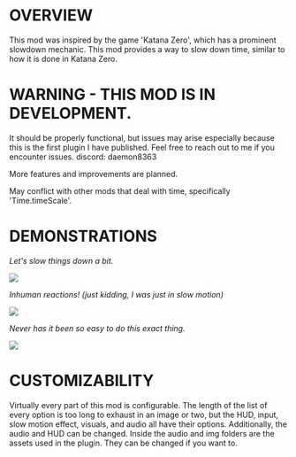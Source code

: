 # OVERVIEW

This mod was inspired by the game 'Katana Zero', which has a prominent slowdown mechanic. This mod provides a way to slow down time, similar to how it is done in Katana Zero. 

# WARNING - THIS MOD IS IN DEVELOPMENT.

It should be properly functional, but issues may arise especially because this is the first plugin I have published. Feel free to reach out to me if you encounter issues. discord: daemon8363

More features and improvements are planned.

May conflict with other mods that deal with time, specifically 'Time.timeScale'.

# DEMONSTRATIONS

*Let's slow things down a bit.*

![](https://media0.giphy.com/media/v1.Y2lkPTc5MGI3NjExZDhnMjBhdWdod3liYzB0c2poZmpqdDZndTJwdWYyMjQxYnRkMHVlbSZlcD12MV9pbnRlcm5hbF9naWZfYnlfaWQmY3Q9Zw/QEXSeNShOetA0CNKY2/giphy.gif)

*Inhuman reactions! (just kidding, I was just in slow motion)*

![](https://media0.giphy.com/media/v1.Y2lkPTc5MGI3NjExZ2xyazUzcm9vZWxyenU5enVxcWJpbTkxbnp1ZmpuN3ZqbjEyajhxeSZlcD12MV9pbnRlcm5hbF9naWZfYnlfaWQmY3Q9Zw/EDXRS8I6Q4pkT0Ky70/giphy.webp)

*Never has it been so easy to do this exact thing.*

![](https://media0.giphy.com/media/v1.Y2lkPTc5MGI3NjExZ2Qza2U0dXRsZGNqeG9wOXo4dm80Y3R4bHZtMzJqd2VtbWNwbHF3NSZlcD12MV9pbnRlcm5hbF9naWZfYnlfaWQmY3Q9Zw/t8IoWfJ9GwuB68I1yf/giphy.gif)

# CUSTOMIZABILITY

Virtually every part of this mod is configurable. The length of the list of every option is too long to exhaust in an image or two, but the HUD, input, slow motion effect, visuals, and audio all have their options. 
Additionally, the audio and HUD can be changed. Inside the audio and img folders are the assets used in the plugin. They can be changed if you want to.